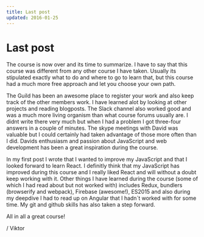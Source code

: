 ```yaml
---
title: Last post
updated: 2016-01-25
---
```


# Last post

The course is now over and its time to summarize. I have to say that this course was different from any other course I have taken. Usually its stipulated exactly what to do and where to go to learn that, but this course had a much more free approach and let you choose your own path.

The Guild has been an awesome place to register your work and also keep track of the other members work. I have learned alot by looking at other projects and reading blogposts. The Slack channel also worked good and was a much more living organism than what course forums usually are. I didnt write there very much but when I had a problem I got three-four answers in a couple of minutes. The skype meetings with David was valuable but I could certainly had taken advantage of those more often than I did. Davids enthusiasm and passion about JavaScript and web development has been a great inspiration during the course.

In my first post I wrote that I wanted to improve my JavaScript and that I looked forward to learn React. I definitly think that my JavaScript has improved during this course and I really liked React and will without a doubt keep working with it. Other things I have learned during the course (some of which I had read about but not worked with) includes Redux, bundlers (browserify and webpack), Firebase (awesome!), ES2015 and also during my deepdive I had to read up on Angular that I hadn´t worked with for some time. My git and github skills has also taken a step forward.

All in all a great course!

/ Viktor